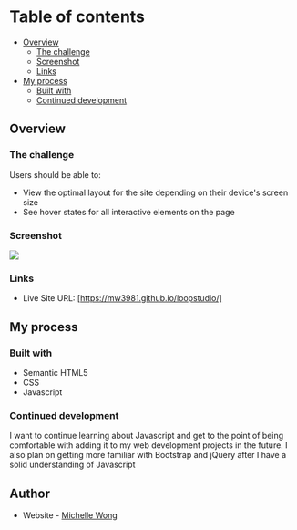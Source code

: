 # Table of contents

- [Overview](#overview)
  - [The challenge](#the-challenge)
  - [Screenshot](#screenshot)
  - [Links](#links)
- [My process](#my-process)
  - [Built with](#built-with)
  - [Continued development](#continued-development)

## Overview

### The challenge

Users should be able to:

- View the optimal layout for the site depending on their device's screen size
- See hover states for all interactive elements on the page

### Screenshot

![](loopstudio.png)

### Links

- Live Site URL: [https://mw3981.github.io/loopstudio/]

## My process

### Built with

- Semantic HTML5
- CSS
- Javascript

### Continued development

I want to continue learning about Javascript and get to the point of being comfortable with adding it to my web development projects in the future. I also plan on getting more familiar with Bootstrap and jQuery after I have a solid understanding of Javascript

## Author

- Website - [Michelle Wong](https://michellewong.me/)
